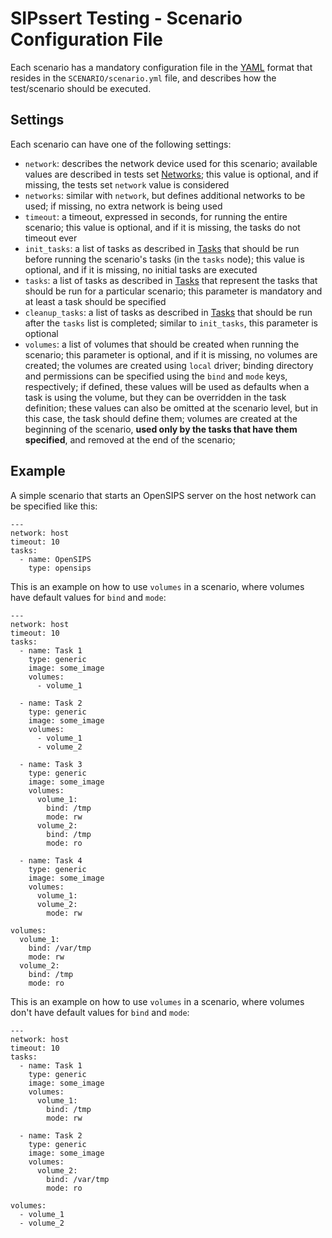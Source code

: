 # SIPssert Testing - Scenario Configuration File

Each scenario has a mandatory configuration file in the
[YAML](https://yaml.org/) format that resides in the `SCENARIO/scenario.yml`
file, and describes how the test/scenario should be executed.

## Settings

Each scenario can have one of the following settings:

* `network`: describes the network device used for this scenario; available
values are described in tests set [Networks](tests-set.md#neworks); this value
is optional, and if missing, the tests set `network` value is considered
* `networks`: similar with `network`, but defines additional networks to be
used; if missing, no extra network is being used
* `timeout`: a timeout, expressed in seconds, for running the entire scenario;
this value is optional, and if it is missing, the tasks do not timeout ever
* `init_tasks`: a list of tasks as described in [Tasks](../tasks.md) that
should be run before running the scenario's tasks (in the `tasks` node); this
value is optional, and if it is missing, no initial tasks are executed
* `tasks`: a list of tasks as described in [Tasks](../tasks.md) that represent
the tasks that should be run for a particular scenario; this parameter is
mandatory and at least a task should be specified
* `cleanup_tasks`: a list of tasks as described in [Tasks](../tasks.md) that
should be run after the `tasks` list is completed; similar to `init_tasks`,
this parameter is optional
* `volumes`: a list of volumes that should be created when running the scenario;
this parameter is optional, and if it is missing, no volumes are created; the
volumes are created using `local` driver; binding directory and permissions can
be specified using the `bind` and `mode` keys, respectively; if defined, these
values will be used as defaults when a task is using the volume, but they can be
overridden in the task definition; these values can also be omitted at the
scenario level, but in this case, the task should define them; volumes are created
at the beginning of the scenario, **used only by the tasks that have them specified**,
and removed at the end of the scenario;

## Example

A simple scenario that starts an OpenSIPS server on the host network can be
specified like this:
```
---
network: host
timeout: 10
tasks:
  - name: OpenSIPS
    type: opensips
```

This is an example on how to use `volumes` in a scenario, where volumes have
default values for `bind` and `mode`:
```
---
network: host
timeout: 10
tasks:
  - name: Task 1
    type: generic
    image: some_image
    volumes:
      - volume_1

  - name: Task 2
    type: generic
    image: some_image
    volumes:
      - volume_1
      - volume_2

  - name: Task 3
    type: generic
    image: some_image
    volumes:
      volume_1:
        bind: /tmp
        mode: rw
      volume_2:
        bind: /tmp
        mode: ro

  - name: Task 4
    type: generic
    image: some_image
    volumes:
      volume_1:
      volume_2:
        mode: rw

volumes:
  volume_1:
    bind: /var/tmp
    mode: rw
  volume_2:
    bind: /tmp
    mode: ro
```

This is an example on how to use `volumes` in a scenario, where volumes don't
have default values for `bind` and `mode`:
```
---
network: host
timeout: 10
tasks:
  - name: Task 1
    type: generic
    image: some_image
    volumes:
      volume_1:
        bind: /tmp
        mode: rw

  - name: Task 2
    type: generic
    image: some_image
    volumes:
      volume_2:
        bind: /var/tmp
        mode: ro

volumes:
  - volume_1
  - volume_2
```
